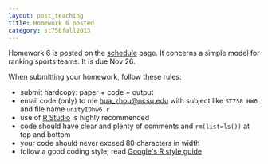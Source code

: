 ```yaml
---
layout: post_teaching
title: Homework 6 posted
category: st758fall2013
---
```


Homework 6 is posted on the [schedule](../../../schedule.html) page. It concerns a simple model for ranking sports teams. It is due Nov 26.

When submitting your homework, follow these rules:  
* submit hardcopy: paper + code + output  
* email code (only) to me <hua_zhou@ncsu.edu> with subject like `ST758 HW6` and file name `unityIDhw6.r`
* use of [R Studio](http://www.rstudio.com/) is highly recommended  
* code should have clear and plenty of comments and `rm(list=ls())` at top and bottom  
* your code should never exceed 80 characters in width  
* follow a good coding style; read [Google's R style guide](http://google-styleguide.googlecode.com/svn/trunk/Rguide.xml)

